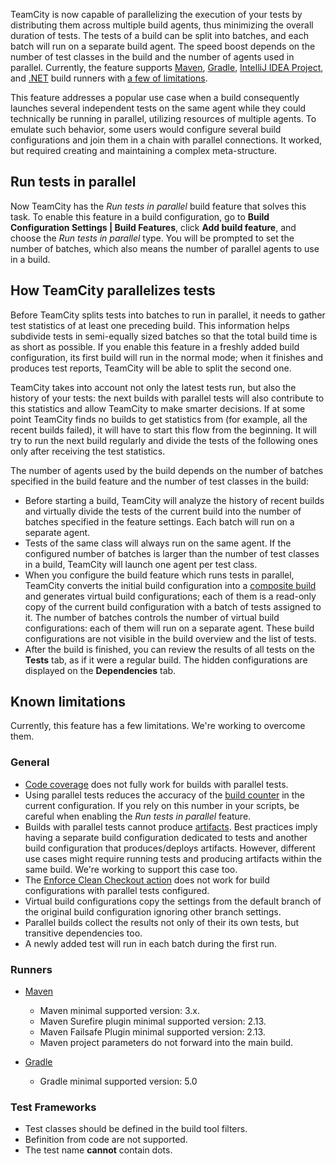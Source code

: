 [//]: # (title: Parallel Tests)
[//]: # (auxiliary-id: Parallel Tests)

TeamCity is now capable of parallelizing the execution of your tests by distributing them across multiple build agents, thus minimizing the overall duration of tests. The tests of a build can be split into batches, and each batch will run on a separate build agent. The speed boost depends on the number of test classes in the build and the number of agents used in parallel.
Currently, the feature supports  [Maven](maven.md), [Gradle](gradle.md), [IntelliJ IDEA Project](intellij-idea-project.md), and [.NET](net.md) build runners with [a few of limitations](#Known+limitations). 

This feature addresses a popular use case when a build consequently launches several independent tests on the same agent while they could technically be running in parallel, utilizing resources of multiple agents. 
To emulate such behavior, some users would configure several build configurations and join them in a chain with parallel connections. It worked, but required creating and maintaining a complex meta-structure.

## Run tests in parallel
Now TeamCity has the _Run tests in parallel_ build feature that solves this task.
To enable this feature in a build configuration, go to **Build Configuration Settings | Build Features**, click **Add build feature**, and choose the _Run tests in parallel_ type. You will be prompted to set the number of batches, which also means the number of parallel agents to use in a build.


## How TeamCity parallelizes tests

Before TeamCity splits tests into batches to run in parallel, it needs to gather test statistics of at least one preceding build. This information helps subdivide tests in semi-equally sized batches so that the total build time is as short as possible.
If you enable this feature in a freshly added build configuration, its first build will run in the normal mode; when it finishes and produces test reports, TeamCity will be able to split the second one.

TeamCity takes into account not only the latest tests run, but also the history of your tests: the next builds with parallel tests will also contribute to this statistics and allow TeamCity to make smarter decisions.
If at some point TeamCity finds no builds to get statistics from (for example, all the recent builds failed), it will have to start this flow from the beginning. It will try to run the next build regularly and divide the tests of the following ones only after receiving the test statistics.

The number of agents used by the build depends on the number of batches specified in the build feature and the number of test classes in the build:

* Before starting a build, TeamCity will analyze the history of recent builds and virtually divide the tests of the current build into the number of batches specified in the feature settings. Each batch will run on a separate agent. 
* Tests of the same class will always run on the same agent. If the configured number of batches is larger than the number of test classes in a build, TeamCity will launch one agent per test class. 
* When you configure the build feature which runs tests in parallel, TeamCity converts the initial build configuration into a [composite build](composite-build-configuration.md) and generates virtual build configurations; 
each of them is a read-only copy of the current build configuration with a batch of tests assigned to it. 
The number of batches controls the number of virtual build configurations: each of them will run on a separate  agent. These build configurations are not visible in the build overview and the list of tests.
* After the build is finished, you can review the results of all tests on the **Tests** tab, as if it were a regular build. The hidden configurations are displayed on the **Dependencies** tab.

## Known limitations


Currently, this feature has a few limitations. We're working to overcome them.

### General

* [Code coverage](code-quality-tools.md#code-coverage-tools) does not fully work for builds with parallel tests.
* Using parallel tests reduces the accuracy of the [build counter](configuring-general-settings.md#General+Build+Configuration+Settings) in the current configuration. If you rely on this number in your scripts, be careful when enabling the _Run tests in parallel_ feature.
* Builds with parallel tests cannot produce [artifacts](build-artifact.md). Best practices imply having a separate build configuration dedicated to tests and another build configuration that produces/deploys artifacts. However, different use cases might require running tests and producing artifacts within the same build. We're working to support this case too.
* The [Enforce Clean Checkout action](clean-checkout.md#Enforcing+Clean+Checkout) does not work for build configurations with parallel tests configured.
* Virtual build configurations copy the settings from the default branch of the original build configuration ignoring other branch settings.
* Parallel builds collect the results not only of their its own tests, but transitive dependencies too.
* A newly added test will run in each batch during the first run.

### Runners

* [Maven](maven.md)
  * Maven minimal supported version: 3.x.
  * Maven Surefire plugin minimal supported version: 2.13.
  * Maven Failsafe Plugin minimal supported version: 2.13.
  * Maven project parameters do not forward into the main build.
  
* [Gradle](gradle.md)
  * Gradle minimal supported version: 5.0

### Test Frameworks

* Test classes should be defined in the build tool filters.
* Вefinition from code are not supported.
* The test name **cannot** contain dots. 